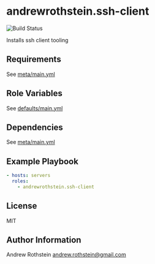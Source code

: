 andrewrothstein.ssh-client
===========================
![Build Status](https://github.com/andrewrothstein/ansible-ssh-client/actions/workflows/build.yml/badge.svg)

Installs ssh client tooling

Requirements
------------

See [meta/main.yml](meta/main.yml)

Role Variables
--------------

See [defaults/main.yml](defaults/main.yml)

Dependencies
------------

See [meta/main.yml](meta/main.yml)

Example Playbook
----------------

```yml
- hosts: servers
  roles:
    - andrewrothstein.ssh-client
```

License
-------

MIT

Author Information
------------------

Andrew Rothstein <andrew.rothstein@gmail.com>
